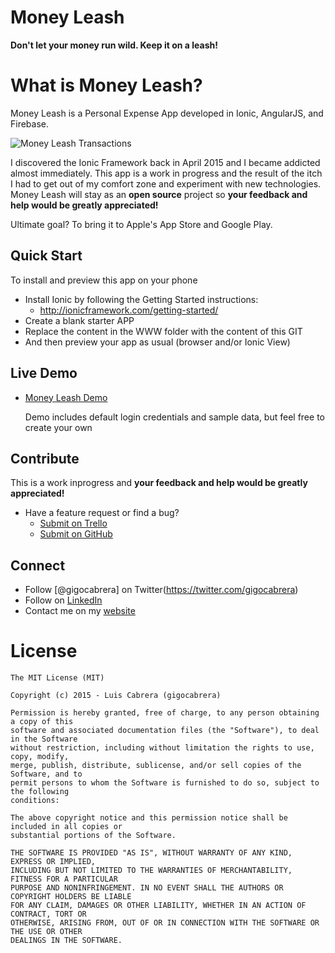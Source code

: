 
# Money Leash

**Don't let your money run wild. Keep it on a leash!**


# What is Money Leash?

Money Leash is a Personal Expense App developed in Ionic, AngularJS, and Firebase.

![Money Leash Transactions](https://github.com/gigocabrera/moneyleash/blob/master/moneyleash_screens.png)

I discovered the Ionic Framework back in April 2015 and I became addicted almost immediately. This app is a work in 
progress and the result of the itch I had to get out of my comfort zone and experiment with new technologies. Money Leash 
will stay as an **open source** project so **your feedback and help would be greatly appreciated!**

Ultimate goal? To bring it to Apple's App Store and Google Play.


## Quick Start

To install and preview this app on your phone

- Install Ionic by following the Getting Started instructions:
  * http://ionicframework.com/getting-started/
- Create a blank starter APP
- Replace the content in the WWW folder with the content of this GIT
- And then preview your app as usual (browser and/or Ionic View)


## Live Demo

 - [Money Leash Demo](https://brilliant-inferno-1044.firebaseapp.com/)

   Demo includes default login credentials and sample data, but feel free to create your own


## Contribute

This is a work inprogress and **your feedback and help would be greatly appreciated!**

- Have a feature request or find a bug?
  * [Submit on Trello](https://trello.com/b/SacyhwZK/money-leash-board)
  * [Submit on GitHub](https://github.com/gigocabrera/moneyleash/issues)


## Connect

- Follow [@gigocabrera] on Twitter(https://twitter.com/gigocabrera)
- Follow on [LinkedIn](https://www.linkedin.com/in/luiscabrerame)
- Contact me on my [website](http://www.luiscabrera.me)


# License

    The MIT License (MIT)
    
    Copyright (c) 2015 - Luis Cabrera (gigocabrera)
    
    Permission is hereby granted, free of charge, to any person obtaining a copy of this 
	software and associated documentation files (the "Software"), to deal in the Software 
	without restriction, including without limitation the rights to use, copy, modify, 
	merge, publish, distribute, sublicense, and/or sell copies of the Software, and to 
	permit persons to whom the Software is furnished to do so, subject to the following 
	conditions:
    
    The above copyright notice and this permission notice shall be included in all copies or 
	substantial portions of the Software.
    
    THE SOFTWARE IS PROVIDED "AS IS", WITHOUT WARRANTY OF ANY KIND, EXPRESS OR IMPLIED, 
	INCLUDING BUT NOT LIMITED TO THE WARRANTIES OF MERCHANTABILITY, FITNESS FOR A PARTICULAR 
	PURPOSE AND NONINFRINGEMENT. IN NO EVENT SHALL THE AUTHORS OR COPYRIGHT HOLDERS BE LIABLE 
	FOR ANY CLAIM, DAMAGES OR OTHER LIABILITY, WHETHER IN AN ACTION OF CONTRACT, TORT OR 
	OTHERWISE, ARISING FROM, OUT OF OR IN CONNECTION WITH THE SOFTWARE OR THE USE OR OTHER 
	DEALINGS IN THE SOFTWARE.
